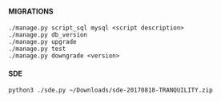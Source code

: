 #### MIGRATIONS
    ./manage.py script_sql mysql <script description>
    ./manage.py db_version
    ./manage.py upgrade
    ./manage.py test
    ./manage.py downgrade <version>

#### SDE
    python3 ./sde.py ~/Downloads/sde-20170818-TRANQUILITY.zip